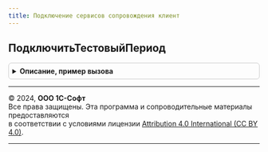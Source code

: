 ```yaml
---
title: Подключение сервисов сопровождения клиент
---
```



## ПодключитьТестовыйПериод
<details style="margin: 1em 0; padding: 0.5em; border: 1px solid #ccc; border-radius: 6px;">

<summary style="font-weight: bold; cursor: pointer;">Описание, пример вызова</summary>

```bsl

// Открывает форму подключения тестового периода, предварительно
// проверяя возможность подключения. Подключение может быть не доступно если:
//   - у пользователя нет прав для подключения тестового периода,
//     считается, что все сервисы не доступны;
//   - существуют необработанные запросы на подключение,
//     невозможно определить доступные тарифы;
//   - конфигурация работает в модели сервиса
//   - доступные тестовые периоды отсутствуют.
// Функцию следует использовать, если однозначно определено, что целевой сервис не подключен.
//
// Параметры:
//  Идентификатор         - Строка - идентификатор сервиса в системе Портал 1С:ИТС;
//  Форма                 - ФормаКлиентскогоПриложения - форма из которой производится подключение;
//  ОповещениеПриЗакрытии - ОписаниеОповещения - описание обработчика, который необходимо выполнить
//                          по завершению подключения. В качестве результата будет передан статус подключения:
//                          СостояниеПодключения - Перечисление.СостоянияПодключенияСервисов -
//                          описывает состояние подключения тестового периода. Для определения статуса
//                          необходимо использовать функции программного интерфейса:
//                            - Перечисление.СостоянияПодключенияСервисов.Подключен - подключение
//                              тестового периода выполнено без ошибок;
//                            - Перечисление.СостоянияПодключенияСервисов.ОшибкаПодключения - тестовый
//                              период не подключен;
//                            - Перечисление.СостоянияПодключенияСервисов.НеПодключен - пользователь
//                              не дождался обработки заявки на подключение;
//                            - Перечисление.СостоянияПодключенияСервисов.ПодключениеНедоступно - подключение
//                              не доступно, форма не была открыта;
//                            - Перечисление.СостоянияПодключенияСервисов.Подключение - выполняется подключение
//                              тестового периода.
//
Процедура ПодключитьТестовыйПериод( Экспорт
```

Пример вызова
```bsl
ПодключениеСервисовСопровожденияКлиент.ПодключитьТестовыйПериод();
```
</details>

---

© 2024, **ООО 1С-Софт**  
Все права защищены. Эта программа и сопроводительные материалы предоставляются  
в соответствии с условиями лицензии [Attribution 4.0 International (CC BY 4.0)](https://creativecommons.org/licenses/by/4.0/legalcode).

---
